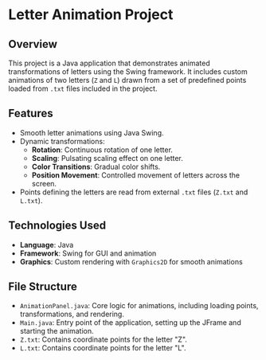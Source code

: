 # Letter Animation Project

## Overview
This project is a Java application that demonstrates animated transformations of letters using the Swing framework. It includes custom animations of two letters (`Z` and `L`) drawn from a set of predefined points loaded from `.txt` files included in the project.

## Features
- Smooth letter animations using Java Swing.
- Dynamic transformations:
  - **Rotation**: Continuous rotation of one letter.
  - **Scaling**: Pulsating scaling effect on one letter.
  - **Color Transitions**: Gradual color shifts.
  - **Position Movement**: Controlled movement of letters across the screen.
- Points defining the letters are read from external `.txt` files (`Z.txt` and `L.txt`).

## Technologies Used
- **Language**: Java
- **Framework**: Swing for GUI and animation
- **Graphics**: Custom rendering with `Graphics2D` for smooth animations

## File Structure
- `AnimationPanel.java`: Core logic for animations, including loading points, transformations, and rendering.
- `Main.java`: Entry point of the application, setting up the JFrame and starting the animation.
- `Z.txt`: Contains coordinate points for the letter "Z".
- `L.txt`: Contains coordinate points for the letter "L".

